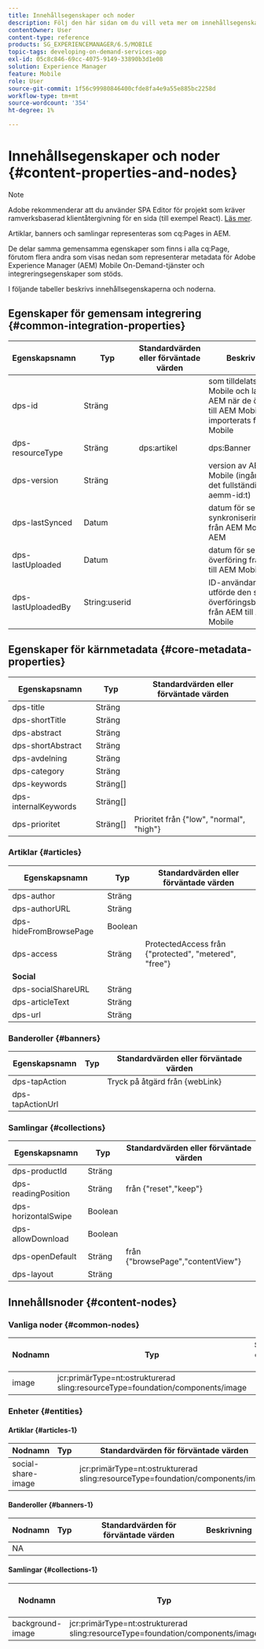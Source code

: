 ```yaml
---
title: Innehållsegenskaper och noder
description: Följ den här sidan om du vill veta mer om innehållsegenskaper och noder.
contentOwner: User
content-type: reference
products: SG_EXPERIENCEMANAGER/6.5/MOBILE
topic-tags: developing-on-demand-services-app
exl-id: 05c8c846-69cc-4075-9149-33890b3d1e08
solution: Experience Manager
feature: Mobile
role: User
source-git-commit: 1f56c99980846400cfde8fa4e9a55e885bc2258d
workflow-type: tm+mt
source-wordcount: '354'
ht-degree: 1%

---
```


# Innehållsegenskaper och noder {#content-properties-and-nodes}

>[!NOTE]
>
>Adobe rekommenderar att du använder SPA Editor för projekt som kräver ramverksbaserad klientåtergivning för en sida (till exempel React). [Läs mer](/help/sites-developing/spa-overview.md).

Artiklar, banners och samlingar representeras som cq:Pages in AEM.

De delar samma gemensamma egenskaper som finns i alla cq:Page, förutom flera andra som visas nedan som representerar metadata för Adobe Experience Manager (AEM) Mobile On-Demand-tjänster och integreringsegenskaper som stöds.

I följande tabeller beskrivs innehållsegenskaperna och noderna.

## Egenskaper för gemensam integrering {#common-integration-properties}

| **Egenskapsnamn** | **Typ** | **Standardvärden eller förväntade värden** | **Beskrivning** |
|---|---|---|---|
| dps-id | Sträng |  | som tilldelats av AEM Mobile och lagras av AEM när de överförts till AEM Mobile eller importerats från AEM Mobile |
| dps-resourceType | Sträng | dps:artikel | dps:Banner | dps:Samling | entitetstyp, egenskap |
| dps-version | Sträng |  | version av AEM Mobile (ingår också i det fullständiga aemm-id:t) |
| dps-lastSynced | Datum |  | datum för senaste synkronisering/import från AEM Mobile till AEM |
| dps-lastUploaded | Datum |  | datum för senaste överföring från AEM till AEM Mobile |
| dps-lastUploadedBy | String:userid |  | ID-användare som utförde den senaste överföringsbegäran från AEM till AEM Mobile |

## Egenskaper för kärnmetadata {#core-metadata-properties}

| Egenskapsnamn | Typ | Standardvärden eller förväntade värden |
|--- |--- |--- |
| dps-title | Sträng |  |
| dps-shortTitle | Sträng |  |
| dps-abstract | Sträng |  |
| dps-shortAbstract | Sträng |  |
| dps-avdelning | Sträng |  |
| dps-category | Sträng |  |
| dps-keywords | Sträng[] |  |
| dps-internalKeywords | Sträng[] |  |
| dps-prioritet | Sträng[] | Prioritet från {&quot;low&quot;, &quot;normal&quot;, &quot;high&quot;} |

### Artiklar {#articles}

| **Egenskapsnamn** | **Typ** | **Standardvärden eller förväntade värden** |
|---|---|---|
| dps-author | Sträng |  |
| dps-authorURL | Sträng |  |
| dps-hideFromBrowsePage | Boolean |  |
| dps-access | Sträng | ProtectedAccess från {&quot;protected&quot;, &quot;metered&quot;, &quot;free&quot;} |
| **Social** |  |  |
| dps-socialShareURL | Sträng |  |
| dps-articleText | Sträng |  |
| dps-url | Sträng |  |

### Banderoller {#banners}

| **Egenskapsnamn** | **Typ** | **Standardvärden eller förväntade värden** |
|---|---|---|
| dps-tapAction |  | Tryck på åtgärd från {webLink} |
| dps-tapActionUrl |  |  |

### Samlingar {#collections}

| Egenskapsnamn | Typ | Standardvärden eller förväntade värden |
|--- |--- |--- |
| dps-productId | Sträng |  |
| dps-readingPosition | Sträng | från {&quot;reset&quot;,&quot;keep&quot;} |
| dps-horizontalSwipe | Boolean |  |
| dps-allowDownload | Boolean |  |
| dps-openDefault | Sträng | från {&quot;browsePage&quot;,&quot;contentView&quot;} |
| dps-layout | Sträng |  |

## Innehållsnoder {#content-nodes}

### Vanliga noder {#common-nodes}

| Nodnamn | Typ | Standardvärden eller förväntade värden | Beskrivning |
|--- |--- |--- |--- |
| image | jcr:primärType=nt:ostrukturerad <br> sling:resourceType=foundation/components/image |  |  |

### Enheter {#entities}

#### Artiklar {#articles-1}

| Nodnamn | Typ | Standardvärden för förväntade värden | Beskrivning |
|--- |--- |--- |--- |
| social-share-image |  | jcr:primärType=nt:ostrukturerad <br> sling:resourceType=foundation/components/image |  |

#### Banderoller {#banners-1}

| Nodnamn | Typ | Standardvärden för förväntade värden | Beskrivning |
|---|---|---|---|
| NA |  |  |  |

#### Samlingar {#collections-1}

| Nodnamn | Typ | Standardvärden för förväntade värden | Beskrivning |
|--- |--- |--- |--- |
| background-image | jcr:primärType=nt:ostrukturerad <br> sling:resourceType=foundation/components/image |  |  |

